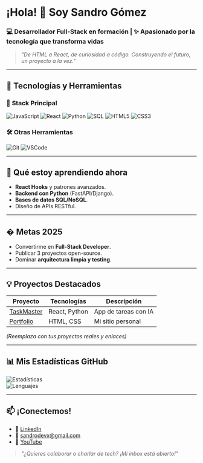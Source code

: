 # ¡Hola! 👋 Soy Sandro Gómez  
### 💻 Desarrollador Full-Stack en formación | ✨ Apasionado por la tecnología que transforma vidas

> *"De HTML a React, de curiosidad a código. Construyendo el futuro, un proyecto a la vez."*

---

## 🚀 **Tecnologías y Herramientas**  

### 🔧 **Stack Principal**  
<img src="https://img.shields.io/badge/JavaScript-F7DF1E?style=for-the-badge&logo=javascript&logoColor=black" alt="JavaScript" /> <img src="https://img.shields.io/badge/React-61DAFB?style=for-the-badge&logo=react&logoColor=black" alt="React" /> <img src="https://img.shields.io/badge/Python-3776AB?style=for-the-badge&logo=python&logoColor=white" alt="Python" /> <img src="https://img.shields.io/badge/SQL-4479A1?style=for-the-badge&logo=postgresql&logoColor=white" alt="SQL" /> <img src="https://img.shields.io/badge/HTML5-E34F26?style=for-the-badge&logo=html5&logoColor=white" alt="HTML5" /> <img src="https://img.shields.io/badge/CSS3-1572B6?style=for-the-badge&logo=css3&logoColor=white" alt="CSS3" />

### 🛠 **Otras Herramientas**  
<img src="https://img.shields.io/badge/Git-F05032?style=for-the-badge&logo=git&logoColor=white" alt="Git" /> <img src="https://img.shields.io/badge/VSCode-007ACC?style=for-the-badge&logo=visual-studio-code&logoColor=white" alt="VSCode" />

---

## 🌱 **Qué estoy aprendiendo ahora**  
- **React Hooks** y patrones avanzados.  
- **Backend con Python** (FastAPI/Django).  
- **Bases de datos SQL/NoSQL**.  
- Diseño de APIs RESTful.  

---

## � **Metas 2025**  
- Convertirme en **Full-Stack Developer**.  
- Publicar 3 proyectos open-source.  
- Dominar **arquitectura limpia y testing**.  

---

## 💡 **Proyectos Destacados**  
| Proyecto | Tecnologías | Descripción |  
|----------|------------|-------------|  
| [TaskMaster](https://github.com/...) | React, Python | App de tareas con IA |  
| [Portfolio](https://github.com/...) | HTML, CSS | Mi sitio personal |  

*(Reemplaza con tus proyectos reales y enlaces)*  

---

## 📊 **Mis Estadísticas GitHub**  
![Estadísticas](https://github-readme-stats.vercel.app/api?username=sandrogomez-dev&show_icons=true&theme=radical)  
![Lenguajes](https://github-readme-stats.vercel.app/api/top-langs/?username=sandrogomez-dev&layout=compact)  

---

## 📫 **¡Conectemos!**  
- 🔗 [LinkedIn](https://www.linkedin.com/in/sandro-gomez-21355b346)  
- 📧 sandrodevx@gmail.com  
- 🎥 [YouTube](https://youtube.com/@SandroDevX)  

> *"¿Quieres colaborar o charlar de tech? ¡Mi inbox está abierto!"*  

